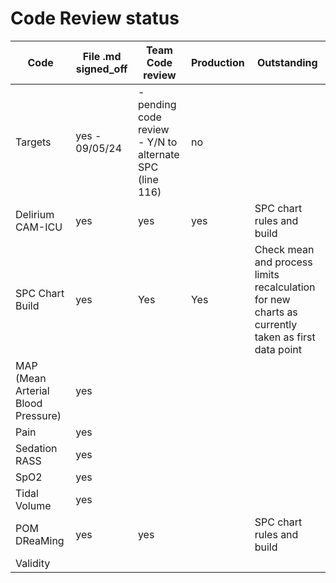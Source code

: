 # Code Review status 


Code|File .md signed_off|Team Code review|Production|Outstanding|
|---|---|---|---|---|
Targets|yes - 09/05/24|- pending code review <br> - Y/N to alternate SPC (line 116)|no||
Delirium CAM-ICU |yes|yes|yes|SPC chart rules and build|
SPC Chart Build|yes|Yes|Yes|Check mean and process limits recalculation for new charts as currently taken as first data point||no|no|no||
MAP (Mean Arterial Blood Pressure)|yes||||
Pain|yes||||
Sedation RASS|yes||||
SpO2|yes||||
Tidal Volume|yes||||
POM DReaMing|yes|yes||SPC chart rules and build|
Validity|||||
